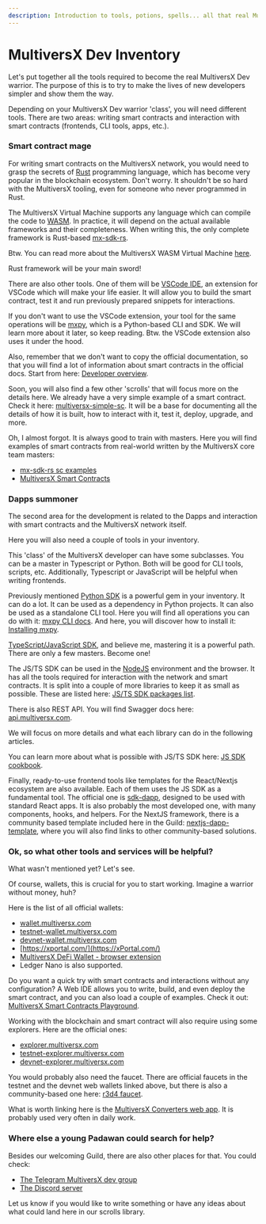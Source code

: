 ```yaml
---
description: Introduction to tools, potions, spells... all that real MultiversX Dev needs
---
```


# MultiversX Dev Inventory

Let's put together all the tools required to become the real MultiversX Dev warrior. The purpose of this is to try to make the lives of new developers simpler and show them the way.

Depending on your MultiversX Dev warrior 'class', you will need different tools. There are two areas: writing smart contracts and interaction with smart contracts (frontends, CLI tools, apps, etc.).

### Smart contract mage

For writing smart contracts on the MultiversX network, you would need to grasp the secrets of [Rust](https://www.rust-lang.org/) programming language, which has become very popular in the blockchain ecosystem. Don't worry. It shouldn't be so hard with the MultiversX tooling, even for someone who never programmed in Rust.

The MultiversX Virtual Machine supports any language which can compile the code to [WASM](https://webassembly.org/). In practice, it will depend on the actual available frameworks and their completeness. When writing this, the only complete framework is Rust-based [mx-sdk-rs](https://github.com/multiversx/mx-sdk-rs).

Btw. You can read more about the MultiversX WASM Virtual Machine [here](https://docs.multiversx.com/technology/the-wasm-vm).

Rust framework will be your main sword!

There are also other tools. One of them will be [VSCode IDE](https://marketplace.visualstudio.com/items?itemName=Elrond.vscode-elrond-ide), an extension for VSCode which will make your life easier. It will allow you to build the smart contract, test it and run previously prepared snippets for interactions.

If you don't want to use the VSCode extension, your tool for the same operations will be [mxpy](https://docs.multiversx.com/sdk-and-tools/sdk-py/), which is a Python-based CLI and SDK. We will learn more about it later, so keep reading. Btw. the VSCode extension also uses it under the hood.

Also, remember that we don't want to copy the official documentation, so that you will find a lot of information about smart contracts in the official docs. Start from here: [Developer overview](https://docs.multiversx.com/developers/overview).

Soon, you will also find a few other 'scrolls' that will focus more on the details here. We already have a very simple example of a smart contract. Check it here: [multiversx-simple-sc](https://github.com/xdevguild/multiversx-simple-sc). It will be a base for documenting all the details of how it is built, how to interact with it, test it, deploy, upgrade, and more.

Oh, I almost forgot. It is always good to train with masters. Here you will find examples of smart contracts from real-world written by the MultiversX core team masters:&#x20;

* [mx-sdk-rs sc examples](https://github.com/multiversx/mx-sdk-rs/tree/master/contracts/examples)&#x20;
* [MultiversX Smart Contracts](https://github.com/orgs/MultiversX/repositories?q=sc\&type=all)

### Dapps summoner

The second area for the development is related to the Dapps and interaction with smart contracts and the MultiversX network itself.

Here you will also need a couple of tools in your inventory.

This 'class' of the MultiversX developer can have some subclasses. You can be a master in Typescript or Python. Both will be good for CLI tools, scripts, etc. Additionally, Typescript or JavaScript will be helpful when writing frontends.

Previously mentioned  [Python SDK](https://docs.multiversx.com/sdk-and-tools/sdk-py/) is a powerful gem in your inventory. It can do a lot. It can be used as a dependency in Python projects. It can also be used as a standalone CLI tool. Here you will find all operations you can do with it: [mxpy CLI docs](https://github.com/multiversx/mx-sdk-py-cli/blob/main/CLI.md). And here, you will discover how to install it: [Installing mxpy](https://docs.multiversx.com/sdk-and-tools/sdk-py/installing-mxpy).

[TypeScript/JavaScript SDK](https://docs.multiversx.com/sdk-and-tools/sdk-js/), and believe me, mastering it is a powerful path. There are only a few masters. Become one!

The JS/TS SDK can be used in the [NodeJS](https://nodejs.org/en/) environment and the browser. It has all the tools required for interaction with the network and smart contracts. It is split into a couple of more libraries to keep it as small as possible. These are listed here: [JS/TS SDK packages list](https://docs.multiversx.com/sdk-and-tools/sdk-js/).

There is also REST API. You will find Swagger docs here: [api.multiversx.com](https://api.multiversx.com/).

We will focus on more details and what each library can do in the following articles.

You can learn more about what is possible with JS/TS SDK here: [JS SDK cookbook](https://docs.multiversx.com/sdk-and-tools/sdk-js/sdk-js-cookbook).

Finally, ready-to-use frontend tools like templates for the React/Nextjs ecosystem are also available. Each of them uses the JS SDK as a fundamental tool. The official one is [sdk-dapp](https://github.com/multiversx/mx-sdk-dapp), designed to be used with standard React apps. It is also probably the most developed one, with many components, hooks, and helpers. For the NextJS framework, there is a community based template included here in the Guild: [nextjs-dapp-template](https://github.com/xdevguild/nextjs-dapp-template), where you will also find links to other community-based solutions.

### Ok, so what other tools and services will be helpful?

What wasn't mentioned yet? Let's see.

Of course, wallets, this is crucial for you to start working. Imagine a warrior without money, huh?

Here is the list of all official wallets:&#x20;

* [wallet.multiversx.com](https://wallet.multiversx.com)&#x20;
* [testnet-wallet.multiversx.com](https://testnet-wallet.multiversx.com)&#x20;
* [devnet-wallet.multiversx.com ](https://devnet-wallet.multiversx.com)
* [https://xportal.com/](https://xPortal.com/)
* [MultiversX DeFi Wallet - browser extension](https://chrome.google.com/webstore/detail/multiversx-defi-wallet/dngmlblcodfobpdpecaadgfbcggfjfnm)&#x20;
* Ledger Nano is also supported.

Do you want a quick try with smart contracts and interactions without any configuration? A Web IDE allows you to write, build, and even deploy the smart contract, and you can also load a couple of examples. Check it out: [MultiversX Smart Contracts Playground](https://play.elrond.com/).

Working with the blockchain and smart contract will also require using some explorers. Here are the official ones:&#x20;

* [explorer.multiversx.com](https://explorer.multiversx.com)&#x20;
* [testnet-explorer.multiversx.com](https://testnet-explorer.multiversx.com)&#x20;
* [devnet-explorer.multiversx.com](https://devnet-explorer.multiversx.com)

You would probably also need the faucet. There are official faucets in the testnet and the devnet web wallets linked above, but there is also a community-based one here: [r3d4 faucet](https://r3d4.fr/faucet).

What is worth linking here is the [MultiversX Converters web app](http://207.244.241.38/elrond-converters/). It is probably used very often in daily work.

### Where else a young Padawan could search for help?

Besides our welcoming Guild, there are also other places for that. You could check:&#x20;

* [The Telegram MultiversX dev group](https://t.me/MultiversXDevelopers)&#x20;
* [The Discord server](https://discord.com/channels/1045353153073258557/1049254556216872990)

Let us know if you would like to write something or have any ideas about what could land here in our scrolls library.
